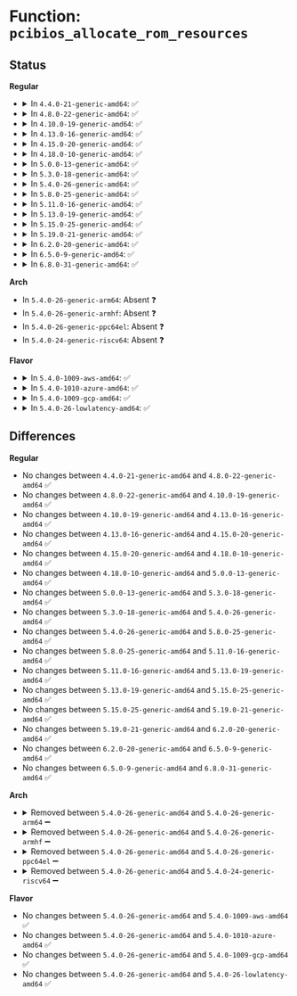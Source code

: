 # Function: <code>pcibios_allocate_rom_resources</code>

## Status
<b>Regular</b>
<ul>
<li>
<details>
<summary>In <code>4.4.0-21-generic-amd64</code>: ✅</summary>

```c
void pcibios_allocate_rom_resources(struct pci_bus * bus)
```

```json
{
  "name": "pcibios_allocate_rom_resources",
  "collision_type": "Unique Static",
  "inline_type": "No",
  "funcs": [
    {
      "addr": 18446744071586144240,
      "name": "pcibios_allocate_rom_resources",
      "external": false,
      "loc": "arch/x86/pci/i386.c:340",
      "file": "arch/x86/pci/i386.c",
      "inline": "seen, unknown",
      "caller_inline": [],
      "caller_func": [
        "arch/x86/pci/i386.c:pcibios_allocate_rom_resources",
        "arch/x86/pci/i386.c:pcibios_assign_resources",
        "arch/x86/pci/i386.c:pcibios_resource_survey_bus"
      ]
    }
  ],
  "symbols": [
    {
      "addr": 18446744071586144240,
      "name": "pcibios_allocate_rom_resources",
      "section": ".text",
      "bind": "STB_LOCAL",
      "size": 126
    }
  ]
}
```
</details>
</li>
<li>
<details>
<summary>In <code>4.8.0-22-generic-amd64</code>: ✅</summary>

```c
void pcibios_allocate_rom_resources(struct pci_bus * bus)
```

```json
{
  "name": "pcibios_allocate_rom_resources",
  "collision_type": "Unique Static",
  "inline_type": "No",
  "funcs": [
    {
      "addr": 18446744071586557104,
      "name": "pcibios_allocate_rom_resources",
      "external": false,
      "loc": "arch/x86/pci/i386.c:340",
      "file": "arch/x86/pci/i386.c",
      "inline": "seen, unknown",
      "caller_inline": [],
      "caller_func": [
        "arch/x86/pci/i386.c:pcibios_resource_survey_bus",
        "arch/x86/pci/i386.c:pcibios_assign_resources",
        "arch/x86/pci/i386.c:pcibios_allocate_rom_resources"
      ]
    }
  ],
  "symbols": [
    {
      "addr": 18446744071586557104,
      "name": "pcibios_allocate_rom_resources",
      "section": ".text",
      "bind": "STB_LOCAL",
      "size": 126
    }
  ]
}
```
</details>
</li>
<li>
<details>
<summary>In <code>4.10.0-19-generic-amd64</code>: ✅</summary>

```c
void pcibios_allocate_rom_resources(struct pci_bus * bus)
```

```json
{
  "name": "pcibios_allocate_rom_resources",
  "collision_type": "Unique Static",
  "inline_type": "No",
  "funcs": [
    {
      "addr": 18446744071586738704,
      "name": "pcibios_allocate_rom_resources",
      "external": false,
      "loc": "arch/x86/pci/i386.c:340",
      "file": "arch/x86/pci/i386.c",
      "inline": "seen, unknown",
      "caller_inline": [],
      "caller_func": [
        "arch/x86/pci/i386.c:pcibios_resource_survey_bus",
        "arch/x86/pci/i386.c:pcibios_assign_resources",
        "arch/x86/pci/i386.c:pcibios_allocate_rom_resources"
      ]
    }
  ],
  "symbols": [
    {
      "addr": 18446744071586738704,
      "name": "pcibios_allocate_rom_resources",
      "section": ".text",
      "bind": "STB_LOCAL",
      "size": 126
    }
  ]
}
```
</details>
</li>
<li>
<details>
<summary>In <code>4.13.0-16-generic-amd64</code>: ✅</summary>

```c
void pcibios_allocate_rom_resources(struct pci_bus * bus)
```

```json
{
  "name": "pcibios_allocate_rom_resources",
  "collision_type": "Unique Static",
  "inline_type": "No",
  "funcs": [
    {
      "addr": 18446744071586866192,
      "name": "pcibios_allocate_rom_resources",
      "external": false,
      "loc": "arch/x86/pci/i386.c:340",
      "file": "arch/x86/pci/i386.c",
      "inline": "seen, unknown",
      "caller_inline": [],
      "caller_func": [
        "arch/x86/pci/i386.c:pcibios_resource_survey_bus",
        "arch/x86/pci/i386.c:pcibios_assign_resources",
        "arch/x86/pci/i386.c:pcibios_allocate_rom_resources"
      ]
    }
  ],
  "symbols": [
    {
      "addr": 18446744071586866192,
      "name": "pcibios_allocate_rom_resources",
      "section": ".text",
      "bind": "STB_LOCAL",
      "size": 128
    }
  ]
}
```
</details>
</li>
<li>
<details>
<summary>In <code>4.15.0-20-generic-amd64</code>: ✅</summary>

```c
void pcibios_allocate_rom_resources(struct pci_bus * bus)
```

```json
{
  "name": "pcibios_allocate_rom_resources",
  "collision_type": "Unique Static",
  "inline_type": "No",
  "funcs": [
    {
      "addr": 18446744071587354288,
      "name": "pcibios_allocate_rom_resources",
      "external": false,
      "loc": "arch/x86/pci/i386.c:341",
      "file": "arch/x86/pci/i386.c",
      "inline": "seen, unknown",
      "caller_inline": [],
      "caller_func": [
        "arch/x86/pci/i386.c:pcibios_resource_survey_bus",
        "arch/x86/pci/i386.c:pcibios_assign_resources",
        "arch/x86/pci/i386.c:pcibios_allocate_rom_resources"
      ]
    }
  ],
  "symbols": [
    {
      "addr": 18446744071587354288,
      "name": "pcibios_allocate_rom_resources",
      "section": ".text",
      "bind": "STB_LOCAL",
      "size": 128
    }
  ]
}
```
</details>
</li>
<li>
<details>
<summary>In <code>4.18.0-10-generic-amd64</code>: ✅</summary>

```c
void pcibios_allocate_rom_resources(struct pci_bus * bus)
```

```json
{
  "name": "pcibios_allocate_rom_resources",
  "collision_type": "Unique Static",
  "inline_type": "No",
  "funcs": [
    {
      "addr": 18446744071587657952,
      "name": "pcibios_allocate_rom_resources",
      "external": false,
      "loc": "arch/x86/pci/i386.c:341",
      "file": "arch/x86/pci/i386.c",
      "inline": "seen, unknown",
      "caller_inline": [],
      "caller_func": [
        "arch/x86/pci/i386.c:pcibios_resource_survey_bus",
        "arch/x86/pci/i386.c:pcibios_assign_resources",
        "arch/x86/pci/i386.c:pcibios_allocate_rom_resources"
      ]
    }
  ],
  "symbols": [
    {
      "addr": 18446744071587657952,
      "name": "pcibios_allocate_rom_resources",
      "section": ".text",
      "bind": "STB_LOCAL",
      "size": 126
    }
  ]
}
```
</details>
</li>
<li>
<details>
<summary>In <code>5.0.0-13-generic-amd64</code>: ✅</summary>

```c
void pcibios_allocate_rom_resources(struct pci_bus * bus)
```

```json
{
  "name": "pcibios_allocate_rom_resources",
  "collision_type": "Unique Static",
  "inline_type": "No",
  "funcs": [
    {
      "addr": 18446744071587789088,
      "name": "pcibios_allocate_rom_resources",
      "external": false,
      "loc": "arch/x86/pci/i386.c:341",
      "file": "arch/x86/pci/i386.c",
      "inline": "seen, unknown",
      "caller_inline": [],
      "caller_func": [
        "arch/x86/pci/i386.c:pcibios_resource_survey_bus",
        "arch/x86/pci/i386.c:pcibios_assign_resources",
        "arch/x86/pci/i386.c:pcibios_allocate_rom_resources"
      ]
    }
  ],
  "symbols": [
    {
      "addr": 18446744071587789088,
      "name": "pcibios_allocate_rom_resources",
      "section": ".text",
      "bind": "STB_LOCAL",
      "size": 126
    }
  ]
}
```
</details>
</li>
<li>
<details>
<summary>In <code>5.3.0-18-generic-amd64</code>: ✅</summary>

```c
void pcibios_allocate_rom_resources(struct pci_bus * bus)
```

```json
{
  "name": "pcibios_allocate_rom_resources",
  "collision_type": "Unique Static",
  "inline_type": "No",
  "funcs": [
    {
      "addr": 18446744071588094608,
      "name": "pcibios_allocate_rom_resources",
      "external": false,
      "loc": "arch/x86/pci/i386.c:341",
      "file": "arch/x86/pci/i386.c",
      "inline": "seen, unknown",
      "caller_inline": [],
      "caller_func": [
        "arch/x86/pci/i386.c:pcibios_resource_survey_bus",
        "arch/x86/pci/i386.c:pcibios_assign_resources",
        "arch/x86/pci/i386.c:pcibios_allocate_rom_resources"
      ]
    }
  ],
  "symbols": [
    {
      "addr": 18446744071588094608,
      "name": "pcibios_allocate_rom_resources",
      "section": ".text",
      "bind": "STB_LOCAL",
      "size": 126
    }
  ]
}
```
</details>
</li>
<li>
<details>
<summary>In <code>5.4.0-26-generic-amd64</code>: ✅</summary>

```c
void pcibios_allocate_rom_resources(struct pci_bus * bus)
```

```json
{
  "name": "pcibios_allocate_rom_resources",
  "collision_type": "Unique Static",
  "inline_type": "No",
  "funcs": [
    {
      "addr": 18446744071588300352,
      "name": "pcibios_allocate_rom_resources",
      "external": false,
      "loc": "arch/x86/pci/i386.c:341",
      "file": "arch/x86/pci/i386.c",
      "inline": "seen, unknown",
      "caller_inline": [],
      "caller_func": [
        "arch/x86/pci/i386.c:pcibios_resource_survey_bus",
        "arch/x86/pci/i386.c:pcibios_assign_resources",
        "arch/x86/pci/i386.c:pcibios_allocate_rom_resources"
      ]
    }
  ],
  "symbols": [
    {
      "addr": 18446744071588300352,
      "name": "pcibios_allocate_rom_resources",
      "section": ".text",
      "bind": "STB_LOCAL",
      "size": 126
    }
  ]
}
```
</details>
</li>
<li>
<details>
<summary>In <code>5.8.0-25-generic-amd64</code>: ✅</summary>

```c
void pcibios_allocate_rom_resources(struct pci_bus * bus)
```

```json
{
  "name": "pcibios_allocate_rom_resources",
  "collision_type": "Unique Static",
  "inline_type": "No",
  "funcs": [
    {
      "addr": 18446744071591119232,
      "name": "pcibios_allocate_rom_resources",
      "external": false,
      "loc": "arch/x86/pci/i386.c:341",
      "file": "arch/x86/pci/i386.c",
      "inline": "seen, unknown",
      "caller_inline": [],
      "caller_func": [
        "arch/x86/pci/i386.c:pcibios_resource_survey_bus",
        "arch/x86/pci/i386.c:pcibios_assign_resources",
        "arch/x86/pci/i386.c:pcibios_allocate_rom_resources"
      ]
    }
  ],
  "symbols": [
    {
      "addr": 18446744071591119232,
      "name": "pcibios_allocate_rom_resources",
      "section": ".text",
      "bind": "STB_LOCAL",
      "size": 126
    }
  ]
}
```
</details>
</li>
<li>
<details>
<summary>In <code>5.11.0-16-generic-amd64</code>: ✅</summary>

```c
void pcibios_allocate_rom_resources(struct pci_bus * bus)
```

```json
{
  "name": "pcibios_allocate_rom_resources",
  "collision_type": "Unique Static",
  "inline_type": "No",
  "funcs": [
    {
      "addr": 18446744071591205856,
      "name": "pcibios_allocate_rom_resources",
      "external": false,
      "loc": "arch/x86/pci/i386.c:341",
      "file": "arch/x86/pci/i386.c",
      "inline": "seen, unknown",
      "caller_inline": [],
      "caller_func": [
        "arch/x86/pci/i386.c:pcibios_resource_survey_bus",
        "arch/x86/pci/i386.c:pcibios_assign_resources",
        "arch/x86/pci/i386.c:pcibios_allocate_rom_resources"
      ]
    }
  ],
  "symbols": [
    {
      "addr": 18446744071591205856,
      "name": "pcibios_allocate_rom_resources",
      "section": ".text",
      "bind": "STB_LOCAL",
      "size": 126
    }
  ]
}
```
</details>
</li>
<li>
<details>
<summary>In <code>5.13.0-19-generic-amd64</code>: ✅</summary>

```c
void pcibios_allocate_rom_resources(struct pci_bus * bus)
```

```json
{
  "name": "pcibios_allocate_rom_resources",
  "collision_type": "Unique Static",
  "inline_type": "No",
  "funcs": [
    {
      "addr": 18446744071591154960,
      "name": "pcibios_allocate_rom_resources",
      "external": false,
      "loc": "arch/x86/pci/i386.c:341",
      "file": "arch/x86/pci/i386.c",
      "inline": "seen, unknown",
      "caller_inline": [],
      "caller_func": [
        "arch/x86/pci/i386.c:pcibios_resource_survey_bus",
        "arch/x86/pci/i386.c:pcibios_assign_resources",
        "arch/x86/pci/i386.c:pcibios_allocate_rom_resources"
      ]
    }
  ],
  "symbols": [
    {
      "addr": 18446744071591154960,
      "name": "pcibios_allocate_rom_resources",
      "section": ".text",
      "bind": "STB_LOCAL",
      "size": 126
    }
  ]
}
```
</details>
</li>
<li>
<details>
<summary>In <code>5.15.0-25-generic-amd64</code>: ✅</summary>

```c
void pcibios_allocate_rom_resources(struct pci_bus * bus)
```

```json
{
  "name": "pcibios_allocate_rom_resources",
  "collision_type": "Unique Static",
  "inline_type": "No",
  "funcs": [
    {
      "addr": 18446744071592006656,
      "name": "pcibios_allocate_rom_resources",
      "external": false,
      "loc": "arch/x86/pci/i386.c:341",
      "file": "arch/x86/pci/i386.c",
      "inline": "seen, unknown",
      "caller_inline": [],
      "caller_func": [
        "arch/x86/pci/i386.c:pcibios_resource_survey_bus",
        "arch/x86/pci/i386.c:pcibios_assign_resources",
        "arch/x86/pci/i386.c:pcibios_allocate_rom_resources"
      ]
    }
  ],
  "symbols": [
    {
      "addr": 18446744071592006656,
      "name": "pcibios_allocate_rom_resources",
      "section": ".text",
      "bind": "STB_LOCAL",
      "size": 126
    }
  ]
}
```
</details>
</li>
<li>
<details>
<summary>In <code>5.19.0-21-generic-amd64</code>: ✅</summary>

```c
void pcibios_allocate_rom_resources(struct pci_bus * bus)
```

```json
{
  "name": "pcibios_allocate_rom_resources",
  "collision_type": "Unique Static",
  "inline_type": "No",
  "funcs": [
    {
      "addr": 18446744071593771728,
      "name": "pcibios_allocate_rom_resources",
      "external": false,
      "loc": "arch/x86/pci/i386.c:341",
      "file": "arch/x86/pci/i386.c",
      "inline": "seen, unknown",
      "caller_inline": [],
      "caller_func": [
        "arch/x86/pci/i386.c:pcibios_resource_survey_bus",
        "arch/x86/pci/i386.c:pcibios_assign_resources",
        "arch/x86/pci/i386.c:pcibios_allocate_rom_resources"
      ]
    }
  ],
  "symbols": [
    {
      "addr": 18446744071593771728,
      "name": "pcibios_allocate_rom_resources",
      "section": ".text",
      "bind": "STB_LOCAL",
      "size": 136
    }
  ]
}
```
</details>
</li>
<li>
<details>
<summary>In <code>6.2.0-20-generic-amd64</code>: ✅</summary>

```c
void pcibios_allocate_rom_resources(struct pci_bus * bus)
```

```json
{
  "name": "pcibios_allocate_rom_resources",
  "collision_type": "Unique Static",
  "inline_type": "No",
  "funcs": [
    {
      "addr": 18446744071595709504,
      "name": "pcibios_allocate_rom_resources",
      "external": false,
      "loc": "arch/x86/pci/i386.c:341",
      "file": "arch/x86/pci/i386.c",
      "inline": "seen, unknown",
      "caller_inline": [],
      "caller_func": [
        "arch/x86/pci/i386.c:pcibios_resource_survey_bus",
        "arch/x86/pci/i386.c:pcibios_assign_resources",
        "arch/x86/pci/i386.c:pcibios_allocate_rom_resources"
      ]
    }
  ],
  "symbols": [
    {
      "addr": 18446744071595709504,
      "name": "pcibios_allocate_rom_resources",
      "section": ".text",
      "bind": "STB_LOCAL",
      "size": 136
    }
  ]
}
```
</details>
</li>
<li>
<details>
<summary>In <code>6.5.0-9-generic-amd64</code>: ✅</summary>

```c
void pcibios_allocate_rom_resources(struct pci_bus * bus)
```

```json
{
  "name": "pcibios_allocate_rom_resources",
  "collision_type": "Unique Static",
  "inline_type": "No",
  "funcs": [
    {
      "addr": 18446744071596234640,
      "name": "pcibios_allocate_rom_resources",
      "external": false,
      "loc": "arch/x86/pci/i386.c:341",
      "file": "arch/x86/pci/i386.c",
      "inline": "seen, unknown",
      "caller_inline": [],
      "caller_func": [
        "arch/x86/pci/i386.c:pcibios_resource_survey_bus",
        "arch/x86/pci/i386.c:pcibios_assign_resources",
        "arch/x86/pci/i386.c:pcibios_allocate_rom_resources"
      ]
    }
  ],
  "symbols": [
    {
      "addr": 18446744071596234640,
      "name": "pcibios_allocate_rom_resources",
      "section": ".text",
      "bind": "STB_LOCAL",
      "size": 136
    }
  ]
}
```
</details>
</li>
<li>
<details>
<summary>In <code>6.8.0-31-generic-amd64</code>: ✅</summary>

```c
void pcibios_allocate_rom_resources(struct pci_bus * bus)
```

```json
{
  "name": "pcibios_allocate_rom_resources",
  "collision_type": "Unique Static",
  "inline_type": "No",
  "funcs": [
    {
      "addr": 18446744071597116528,
      "name": "pcibios_allocate_rom_resources",
      "external": false,
      "loc": "arch/x86/pci/i386.c:341",
      "file": "arch/x86/pci/i386.c",
      "inline": "seen, unknown",
      "caller_inline": [],
      "caller_func": [
        "arch/x86/pci/i386.c:pcibios_resource_survey_bus",
        "arch/x86/pci/i386.c:pcibios_assign_resources",
        "arch/x86/pci/i386.c:pcibios_allocate_rom_resources"
      ]
    }
  ],
  "symbols": [
    {
      "addr": 18446744071597116528,
      "name": "pcibios_allocate_rom_resources",
      "section": ".text",
      "bind": "STB_LOCAL",
      "size": 136
    }
  ]
}
```
</details>
</li>
</ul>
<b>Arch</b>
<ul>
<li>
In <code>5.4.0-26-generic-arm64</code>: Absent ❓
</li>
<li>
In <code>5.4.0-26-generic-armhf</code>: Absent ❓
</li>
<li>
In <code>5.4.0-26-generic-ppc64el</code>: Absent ❓
</li>
<li>
In <code>5.4.0-24-generic-riscv64</code>: Absent ❓
</li>
</ul>
<b>Flavor</b>
<ul>
<li>
<details>
<summary>In <code>5.4.0-1009-aws-amd64</code>: ✅</summary>

```c
void pcibios_allocate_rom_resources(struct pci_bus * bus)
```

```json
{
  "name": "pcibios_allocate_rom_resources",
  "collision_type": "Unique Static",
  "inline_type": "No",
  "funcs": [
    {
      "addr": 18446744071587904112,
      "name": "pcibios_allocate_rom_resources",
      "external": false,
      "loc": "arch/x86/pci/i386.c:341",
      "file": "arch/x86/pci/i386.c",
      "inline": "seen, unknown",
      "caller_inline": [],
      "caller_func": [
        "arch/x86/pci/i386.c:pcibios_resource_survey_bus",
        "arch/x86/pci/i386.c:pcibios_assign_resources",
        "arch/x86/pci/i386.c:pcibios_allocate_rom_resources"
      ]
    }
  ],
  "symbols": [
    {
      "addr": 18446744071587904112,
      "name": "pcibios_allocate_rom_resources",
      "section": ".text",
      "bind": "STB_LOCAL",
      "size": 126
    }
  ]
}
```
</details>
</li>
<li>
<details>
<summary>In <code>5.4.0-1010-azure-amd64</code>: ✅</summary>

```c
void pcibios_allocate_rom_resources(struct pci_bus * bus)
```

```json
{
  "name": "pcibios_allocate_rom_resources",
  "collision_type": "Unique Static",
  "inline_type": "No",
  "funcs": [
    {
      "addr": 18446744071587623392,
      "name": "pcibios_allocate_rom_resources",
      "external": false,
      "loc": "arch/x86/pci/i386.c:341",
      "file": "arch/x86/pci/i386.c",
      "inline": "seen, unknown",
      "caller_inline": [],
      "caller_func": [
        "arch/x86/pci/i386.c:pcibios_resource_survey_bus",
        "arch/x86/pci/i386.c:pcibios_assign_resources",
        "arch/x86/pci/i386.c:pcibios_allocate_rom_resources"
      ]
    }
  ],
  "symbols": [
    {
      "addr": 18446744071587623392,
      "name": "pcibios_allocate_rom_resources",
      "section": ".text",
      "bind": "STB_LOCAL",
      "size": 126
    }
  ]
}
```
</details>
</li>
<li>
<details>
<summary>In <code>5.4.0-1009-gcp-amd64</code>: ✅</summary>

```c
void pcibios_allocate_rom_resources(struct pci_bus * bus)
```

```json
{
  "name": "pcibios_allocate_rom_resources",
  "collision_type": "Unique Static",
  "inline_type": "No",
  "funcs": [
    {
      "addr": 18446744071588237408,
      "name": "pcibios_allocate_rom_resources",
      "external": false,
      "loc": "arch/x86/pci/i386.c:341",
      "file": "arch/x86/pci/i386.c",
      "inline": "seen, unknown",
      "caller_inline": [],
      "caller_func": [
        "arch/x86/pci/i386.c:pcibios_resource_survey_bus",
        "arch/x86/pci/i386.c:pcibios_assign_resources",
        "arch/x86/pci/i386.c:pcibios_allocate_rom_resources"
      ]
    }
  ],
  "symbols": [
    {
      "addr": 18446744071588237408,
      "name": "pcibios_allocate_rom_resources",
      "section": ".text",
      "bind": "STB_LOCAL",
      "size": 126
    }
  ]
}
```
</details>
</li>
<li>
<details>
<summary>In <code>5.4.0-26-lowlatency-amd64</code>: ✅</summary>

```c
void pcibios_allocate_rom_resources(struct pci_bus * bus)
```

```json
{
  "name": "pcibios_allocate_rom_resources",
  "collision_type": "Unique Static",
  "inline_type": "No",
  "funcs": [
    {
      "addr": 18446744071588372736,
      "name": "pcibios_allocate_rom_resources",
      "external": false,
      "loc": "arch/x86/pci/i386.c:341",
      "file": "arch/x86/pci/i386.c",
      "inline": "seen, unknown",
      "caller_inline": [],
      "caller_func": [
        "arch/x86/pci/i386.c:pcibios_resource_survey_bus",
        "arch/x86/pci/i386.c:pcibios_assign_resources",
        "arch/x86/pci/i386.c:pcibios_allocate_rom_resources"
      ]
    }
  ],
  "symbols": [
    {
      "addr": 18446744071588372736,
      "name": "pcibios_allocate_rom_resources",
      "section": ".text",
      "bind": "STB_LOCAL",
      "size": 126
    }
  ]
}
```
</details>
</li>
</ul>

## Differences
<b>Regular</b>
<ul>
<li>
No changes between <code>4.4.0-21-generic-amd64</code> and <code>4.8.0-22-generic-amd64</code> ✅
</li>
<li>
No changes between <code>4.8.0-22-generic-amd64</code> and <code>4.10.0-19-generic-amd64</code> ✅
</li>
<li>
No changes between <code>4.10.0-19-generic-amd64</code> and <code>4.13.0-16-generic-amd64</code> ✅
</li>
<li>
No changes between <code>4.13.0-16-generic-amd64</code> and <code>4.15.0-20-generic-amd64</code> ✅
</li>
<li>
No changes between <code>4.15.0-20-generic-amd64</code> and <code>4.18.0-10-generic-amd64</code> ✅
</li>
<li>
No changes between <code>4.18.0-10-generic-amd64</code> and <code>5.0.0-13-generic-amd64</code> ✅
</li>
<li>
No changes between <code>5.0.0-13-generic-amd64</code> and <code>5.3.0-18-generic-amd64</code> ✅
</li>
<li>
No changes between <code>5.3.0-18-generic-amd64</code> and <code>5.4.0-26-generic-amd64</code> ✅
</li>
<li>
No changes between <code>5.4.0-26-generic-amd64</code> and <code>5.8.0-25-generic-amd64</code> ✅
</li>
<li>
No changes between <code>5.8.0-25-generic-amd64</code> and <code>5.11.0-16-generic-amd64</code> ✅
</li>
<li>
No changes between <code>5.11.0-16-generic-amd64</code> and <code>5.13.0-19-generic-amd64</code> ✅
</li>
<li>
No changes between <code>5.13.0-19-generic-amd64</code> and <code>5.15.0-25-generic-amd64</code> ✅
</li>
<li>
No changes between <code>5.15.0-25-generic-amd64</code> and <code>5.19.0-21-generic-amd64</code> ✅
</li>
<li>
No changes between <code>5.19.0-21-generic-amd64</code> and <code>6.2.0-20-generic-amd64</code> ✅
</li>
<li>
No changes between <code>6.2.0-20-generic-amd64</code> and <code>6.5.0-9-generic-amd64</code> ✅
</li>
<li>
No changes between <code>6.5.0-9-generic-amd64</code> and <code>6.8.0-31-generic-amd64</code> ✅
</li>
</ul>
<b>Arch</b>
<ul>
<li>
<details>
<summary>Removed between <code>5.4.0-26-generic-amd64</code> and <code>5.4.0-26-generic-arm64</code> ➖</summary>

```c
void pcibios_allocate_rom_resources(struct pci_bus * bus)
```
</details>
</li>
<li>
<details>
<summary>Removed between <code>5.4.0-26-generic-amd64</code> and <code>5.4.0-26-generic-armhf</code> ➖</summary>

```c
void pcibios_allocate_rom_resources(struct pci_bus * bus)
```
</details>
</li>
<li>
<details>
<summary>Removed between <code>5.4.0-26-generic-amd64</code> and <code>5.4.0-26-generic-ppc64el</code> ➖</summary>

```c
void pcibios_allocate_rom_resources(struct pci_bus * bus)
```
</details>
</li>
<li>
<details>
<summary>Removed between <code>5.4.0-26-generic-amd64</code> and <code>5.4.0-24-generic-riscv64</code> ➖</summary>

```c
void pcibios_allocate_rom_resources(struct pci_bus * bus)
```
</details>
</li>
</ul>
<b>Flavor</b>
<ul>
<li>
No changes between <code>5.4.0-26-generic-amd64</code> and <code>5.4.0-1009-aws-amd64</code> ✅
</li>
<li>
No changes between <code>5.4.0-26-generic-amd64</code> and <code>5.4.0-1010-azure-amd64</code> ✅
</li>
<li>
No changes between <code>5.4.0-26-generic-amd64</code> and <code>5.4.0-1009-gcp-amd64</code> ✅
</li>
<li>
No changes between <code>5.4.0-26-generic-amd64</code> and <code>5.4.0-26-lowlatency-amd64</code> ✅
</li>
</ul>
